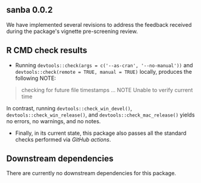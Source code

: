 ## sanba 0.0.2

We have implemented several revisions to address the feedback received during 
the package's vignette pre-screening review.

## R CMD check results

- Running `devtools::check(args = c('--as-cran', '--no-manual'))` and `devtools::check(remote = TRUE, manual = TRUE)` 
  locally, produces the following NOTE:

> checking for future file timestamps ... NOTE
> Unable to verify current time

In contrast, running `devtools::check_win_devel()`, `devtools::check_win_release()`, and `devtools::check_mac_release()` 
  yields no errors, no warnings, and no notes.

- Finally, in its current state, this package also passes all the standard checks performed via *GitHub actions*.


## Downstream dependencies

There are currently no downstream dependencies for this package.

